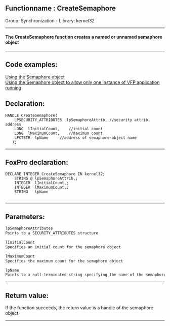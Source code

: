 <link rel="stylesheet" type="text/css" href="../../css/win32api.css">  
<link rel="stylesheet" href="https://cdnjs.cloudflare.com/ajax/libs/font-awesome/4.7.0/css/font-awesome.min.css">

## Functionname : CreateSemaphore
Group: Synchronization - Library: kernel32    
***  


#### The CreateSemaphore function creates a named or unnamed semaphore object
***  


## Code examples:
[Using the Semaphore object](../../samples/sample_008.md)  
[Using the Semaphore object to allow only one instance of VFP application running](../../samples/sample_147.md)  

## Declaration:
```foxpro  
HANDLE CreateSemaphore(
    LPSECURITY_ATTRIBUTES  lpSemaphoreAttrib, //security attrib. address
    LONG  lInitialCount,	//initial count
    LONG  lMaximumCount,	//maximum count
    LPCTSTR  lpName 	//address of semaphore-object name
   );  
```  
***  


## FoxPro declaration:
```foxpro  
DECLARE INTEGER CreateSemaphore IN kernel32;
	STRING @ lpSemaphoreAttrib,;
	INTEGER  lInitialCount,;
	INTEGER  lMaximumCount,;
	STRING   lpName
  
```  
***  


## Parameters:
```txt  
lpSemaphoreAttributes
Points to a SECURITY_ATTRIBUTES structure

lInitialCount
Specifies an initial count for the semaphore object

lMaximumCount
Specifies the maximum count for the semaphore object

lpName
Points to a null-terminated string specifying the name of the semaphore object  
```  
***  


## Return value:
If the function succeeds, the return value is a handle of the semaphore object  
***  

